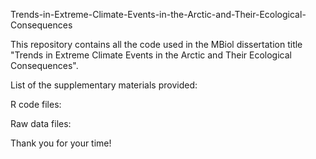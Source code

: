 Trends-in-Extreme-Climate-Events-in-the-Arctic-and-Their-Ecological-Consequences

This repository contains all the code used in the MBiol dissertation title "Trends in Extreme Climate Events in the Arctic and Their Ecological Consequences".

List of the supplementary materials provided:

R code files:

Raw data files:

Thank you for your time!
